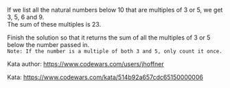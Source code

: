 If we list all the natural numbers below 10 that are multiples of 3 or 5, we get 3, 5, 6 and 9. </br>
The sum of these multiples is 23.</br>

Finish the solution so that it returns the sum of all the multiples of 3 or 5 below the number passed in.</br>
```Note: If the number is a multiple of both 3 and 5, only count it once.```

Kata author: https://www.codewars.com/users/jhoffner

Kata: https://www.codewars.com/kata/514b92a657cdc65150000006
